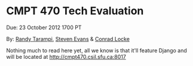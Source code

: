 CMPT 470 Tech Evaluation
========================

Due: 23 October 2012 1700 PT

By: [Randy Tarampi](https://github.com/randytarampi), [Steven Evans](https://github.com/FaceBones) & [Conrad Locke](https://github.com/clocke)

Nothing much to read here yet, all we know is that it'll feature Django and will be located at http://cmpt470.csil.sfu.ca:8017